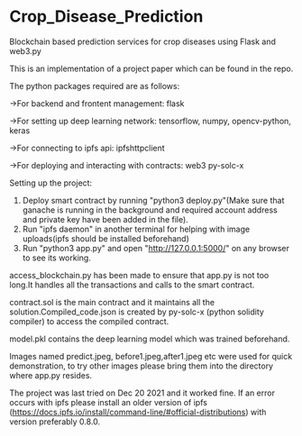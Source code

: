 # Crop_Disease_Prediction
Blockchain based prediction services for crop diseases using Flask and web3.py 

This is an implementation of a project paper which can be found in the repo.

The python packages required are as follows:

->For backend and frontent management:			flask

->For setting up deep learning network:		      	tensorflow,
						      	numpy,
							opencv-python,
							keras
							
->For connecting to ipfs api:			        ipfshttpclient

->For deploying and interacting with contracts:		web3
						        py-solc-x

Setting up the project:
1) Deploy smart contract by running "python3 deploy.py"(Make sure that ganache is running in the background and required account address and private key have been added in the file).
2) Run "ipfs daemon" in another terminal for helping with image uploads(ipfs should be installed beforehand)
3) Run "python3 app.py" and open "http://127.0.0.1:5000/" on any browser to see its working.

access_blockchain.py has been made to ensure that app.py is not too long.It handles all the transactions and calls to the smart contract.

contract.sol is the main contract and it maintains all the solution.Compiled_code.json is created by py-solc-x (python solidity compiler) to access the compiled contract.

model.pkl contains the deep learning model which was trained beforehand.

Images named predict.jpeg, before1.jpeg,after1.jpeg etc were used for quick demonstration, to try other images please bring them into the directory where app.py resides.

The project was last tried on Dec 20 2021 and it worked fine. If an error occurs with ipfs please install an older version of ipfs (https://docs.ipfs.io/install/command-line/#official-distributions) with version preferably 0.8.0.
